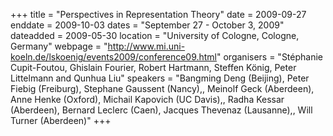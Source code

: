 +++
title = "Perspectives in Representation Theory"
date = 2009-09-27
enddate = 2009-10-03
dates = "September 27 - October 3, 2009"
dateadded = 2009-05-30
location = "University of Cologne, Cologne, Germany"
webpage = "http://www.mi.uni-koeln.de/lskoenig/events2009/conference09.html"
organisers = "Stéphanie Cupit-Foutou, Ghislain Fourier, Robert Hartmann, Steffen König, Peter Littelmann and Qunhua Liu"
speakers = "Bangming Deng (Beijing), Peter Fiebig (Freiburg), Stephane Gaussent (Nancy),, Meinolf Geck (Aberdeen), Anne Henke (Oxford), Michail Kapovich (UC Davis),, Radha Kessar (Aberdeen), Bernard Leclerc (Caen), Jacques Thevenaz (Lausanne),, Will Turner (Aberdeen)"
+++
